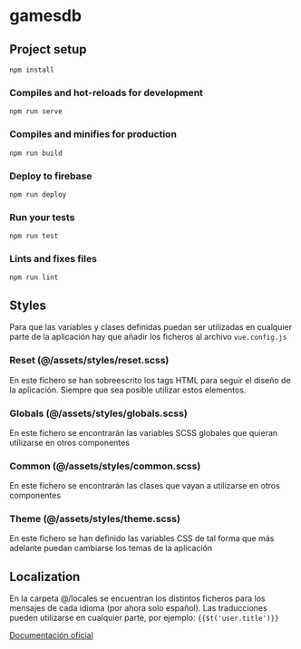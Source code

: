 # gamesdb

## Project setup
```
npm install
```

### Compiles and hot-reloads for development
```
npm run serve
```

### Compiles and minifies for production
```
npm run build
```

### Deploy to firebase
```
npm run deploy
```

### Run your tests
```
npm run test
```

### Lints and fixes files
```
npm run lint
```

## Styles
Para que las variables y clases definidas puedan ser utilizadas en cualquier parte de la aplicación hay que añadir los ficheros al archivo `vue.config.js`

### Reset (@/assets/styles/reset.scss)
En este fichero se han sobreescrito los tags HTML para seguir el diseño de la aplicación. Siempre que sea posible utilizar estos elementos.

### Globals (@/assets/styles/globals.scss)
En este fichero se encontrarán las variables SCSS globales que quieran utilizarse en otros componentes

### Common (@/assets/styles/common.scss)
En este fichero se encontrarán las clases que vayan a utilizarse en otros componentes

### Theme (@/assets/styles/theme.scss)
En este fichero se han definido las variables CSS de tal forma que más adelante puedan cambiarse los temas de la aplicación


## Localization
En la carpeta @/locales se encuentran los distintos ficheros para los mensajes de cada idioma (por ahora solo español). Las traducciones pueden utilizarse en cualquier parte, por ejemplo: `{{$t('user.title')}}`

[Documentación oficial](https://kazupon.github.io/vue-i18n/started.html)
